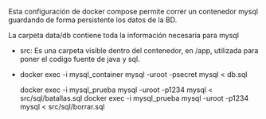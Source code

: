 Esta configuración de docker compose permite correr un contenedor
mysql guardando de forma persistente los datos de la BD.

La carpeta data/db contiene toda la información necesaria para mysql

- src: Es una carpeta visible dentro del contenedor, en /app, utilizada para poner el codigo fuente de java y sql.

- docker exec -i mysql_container mysql -uroot -psecret mysql < db.sql

	docker exec -i mysql_prueba mysql -uroot -p1234 mysql < src/sql/batallas.sql
	docker exec -i mysql_prueba mysql -uroot -p1234 mysql < src/sql/borrar.sql